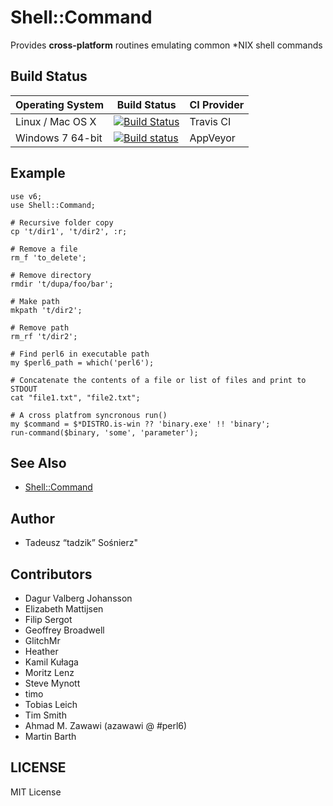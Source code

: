 # Shell::Command

Provides **cross-platform** routines emulating common \*NIX shell commands

## Build Status

| Operating System  |   Build Status  | CI Provider |
| ----------------- | --------------- | ----------- |
| Linux / Mac OS X  | [![Build Status](https://travis-ci.org/tadzik/Shell-Command.svg?branch=master)](https://travis-ci.org/tadzik/Shell-Command)  | Travis CI |
| Windows 7 64-bit  | [![Build status](https://ci.appveyor.com/api/projects/status/github/tadzik/Shell-Command?svg=true)](https://ci.appveyor.com/project/tadzik/Shell-Command/branch/master)  | AppVeyor |

## Example

```Perl6
use v6;
use Shell::Command;

# Recursive folder copy
cp 't/dir1', 't/dir2', :r;

# Remove a file
rm_f 'to_delete';

# Remove directory
rmdir 't/dupa/foo/bar';

# Make path
mkpath 't/dir2';

# Remove path
rm_rf 't/dir2';

# Find perl6 in executable path
my $perl6_path = which('perl6');

# Concatenate the contents of a file or list of files and print to STDOUT
cat "file1.txt", "file2.txt";

# A cross platfrom syncronous run()
my $command = $*DISTRO.is-win ?? 'binary.exe' !! 'binary';
run-command($binary, 'some', 'parameter');
```
## See Also
- [Shell::Command](https://metacpan.org/pod/Shell::Command)

## Author

- Tadeusz “tadzik” Sośnierz"

## Contributors
- Dagur Valberg Johansson
- Elizabeth Mattijsen
- Filip Sergot
- Geoffrey Broadwell
- GlitchMr
- Heather
- Kamil Kułaga
- Moritz Lenz
- Steve Mynott
- timo
- Tobias Leich
- Tim Smith
- Ahmad M. Zawawi (azawawi @ #perl6)
- Martin Barth

## LICENSE

MIT License
